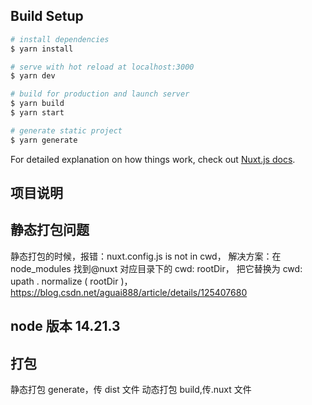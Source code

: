 ## Build Setup

```bash
# install dependencies
$ yarn install

# serve with hot reload at localhost:3000
$ yarn dev

# build for production and launch server
$ yarn build
$ yarn start

# generate static project
$ yarn generate
```

For detailed explanation on how things work, check out [Nuxt.js docs](https://nuxtjs.org).

## 项目说明

## 静态打包问题

静态打包的时候，报错：nuxt.config.js is not in cwd，
解决方案：在 node_modules 找到@nuxt 对应目录下的 cwd: rootDir，
把它替换为 cwd: upath . normalize ( rootDir )，
<https://blog.csdn.net/aguai888/article/details/125407680>

## node 版本 14.21.3

## 打包

静态打包 generate，传 dist 文件
动态打包 build,传.nuxt 文件
